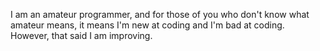 I am an amateur programmer, and for those of you who don't know what amateur means, it means I'm new at coding and I'm bad at coding. However, that said I am improving.

<!---
Bossofchibi/Bossofchibi is a ✨ special ✨ repository because its `README.md` (this file) appears on your GitHub profile.
You can click the Preview link to take a look at your changes.
--->
